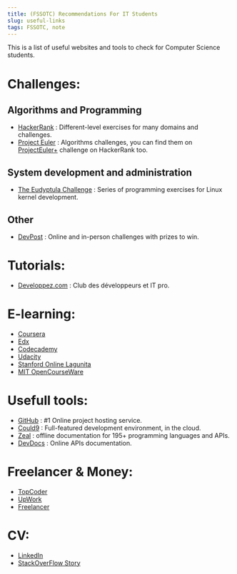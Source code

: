```yaml
---
title: (FSSOTC) Recommendations For IT Students
slug: useful-links
tags: FSSOTC, note
---
```


This is a list of useful websites and tools to check for Computer Science
students.

Challenges:
===========

Algorithms and Programming
--------------------------

- [HackerRank] : Different-level exercises for many domains and challenges.
- [Project Euler] : Algorithms challenges, you can find them on
  [ProjectEuler+] challenge on HackerRank too.

[HackerRank]: https://www.hackerrank.com/
[Project Euler]: https://projecteuler.net/
[ProjectEuler+]: https://www.hackerrank.com/projecteuler

System development and administration
-------------------------------------

- [The Eudyptula Challenge] : Series of programming exercises for Linux kernel
  development.

[The Eudyptula Challenge]: http://eudyptula-challenge.org/

Other
-----

- [DevPost] : Online and in-person challenges with prizes to win.

[DevPost]: http://devpost.com/hackathons

Tutorials:
==========

- [Developpez.com] : Club des développeurs et IT pro.

[Developpez.com]: http://www.developpez.com

E-learning:
===========

- [Coursera](https://www.coursera.org/)
- [Edx](https://www.edx.org)
- [Codecademy](https://www.codecademy.com/)
- [Udacity](https://www.udacity.com/)
- [Stanford Online Lagunita](https://lagunita.stanford.edu/)
- [MIT OpenCourseWare](http://ocw.mit.edu/)

Usefull tools:
==============

- [GitHub] : #1 Online project hosting service.
- [Could9] : Full-featured development environment, in the cloud.
- [Zeal] : offline documentation for 195+ programming languages and APIs.
- [DevDocs] : Online APIs documentation.

[GitHub]: https://github.com
[Could9]: https://c9.io/
[Zeal]: https://zealdocs.org/
[DevDocs]: http://devdocs.io/

Freelancer & Money:
===================

- [TopCoder](https://www.topcoder.com)
- [UpWork](https://www.upwork.com/)
- [Freelancer](https://www.freelancer.com/)

CV:
===

- [LinkedIn](https://www.linkedin.com/)
- [StackOverFlow Story](https://stackoverflow.com/story)
